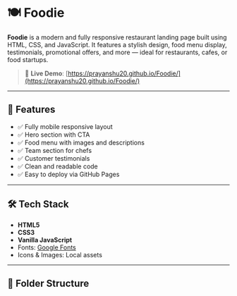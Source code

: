 # 🍽️ Foodie

**Foodie** is a modern and fully responsive restaurant landing page built using HTML, CSS, and JavaScript. It features a stylish design, food menu display, testimonials, promotional offers, and more — ideal for restaurants, cafes, or food startups.

> 🔗 **Live Demo**: [https://prayanshu20.github.io/Foodie/](https://prayanshu20.github.io/Foodie/)

---

## 🚀 Features

- ✅ Fully mobile responsive layout
- ✅ Hero section with CTA
- ✅ Food menu with images and descriptions
- ✅ Team section for chefs
- ✅ Customer testimonials
- ✅ Clean and readable code
- ✅ Easy to deploy via GitHub Pages

---

## 🛠 Tech Stack

- **HTML5**
- **CSS3**
- **Vanilla JavaScript**
- Fonts: [Google Fonts](https://fonts.google.com/)
- Icons & Images: Local assets

---

## 📂 Folder Structure

